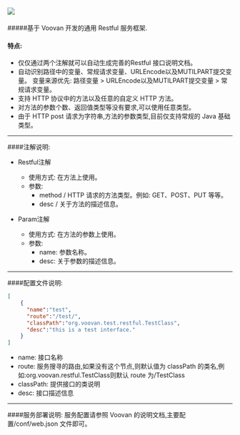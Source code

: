 ![](http://git.oschina.net/uploads/images/2016/0510/122514_7d971a34_116083.jpeg)
=======================================================================================
#####基于 Voovan 开发的通用 Restful 服务框架.
 
#### 特点:
 - 仅仅通过两个注解就可以自动生成完善的Restful 接口说明文档。
 - 自动识别路径中的变量、常规请求变量、URLEncode以及MUTILPART提交变量。
       变量来源优先: 路径变量 > URLEncode以及MUTILPART提交变量 > 常规请求变量。
 - 支持 HTTP 协议中的方法以及任意的自定义 HTTP 方法。
 - 对方法的参数个数、返回值类型等没有要求,可以使用任意类型。
 - 由于 HTTP post 请求为字符串,方法的参数类型,目前仅支持常规的 Java 基础类型。
 
------------------------------------------
  
####注解说明:
- Restful注解
    - 使用方式: 在方法上使用。
    - 参数: 
         - method / HTTP 请求的方法类型。例如: GET、POST、PUT 等等。
         - desc   / 关于方法的描述信息。
     
- Param注解
    - 使用方式: 在方法的参数上使用。
    - 参数: 
         - name: 参数名称。
         - desc: 关于参数的描述信息。

------------------------------------------

####配置文件说明:
```JSON
[
    {
      "name":"test",
      "route":"/test/", 
      "classPath":"org.voovan.test.restful.TestClass",
      "desc":"this is a test interface."
    }
]
```
 - name: 接口名称
 - route: 服务搜寻的路由,如果没有这个节点,则默认值为 classPath 的类名,例如:org.voovan.restful.TestClass则默认 route 为/TestClass
 - classPath: 提供接口的类说明
 - desc: 接口描述信息
--------------------------------------------
####服务部署说明:
   服务配置请参照 Voovan 的说明文档,主要配置/conf/web.json 文件即可。
